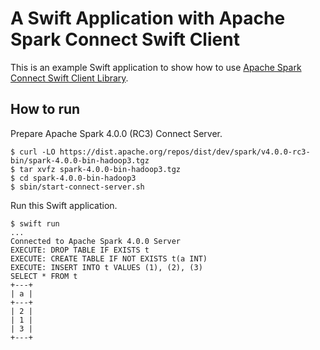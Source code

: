 # A Swift Application with Apache Spark Connect Swift Client

This is an example Swift application to show how to use [Apache Spark Connect Swift Client Library](https://github.com/apache/spark-connect-swift.git).

## How to run

Prepare Apache Spark 4.0.0 (RC3) Connect Server.

```
$ curl -LO https://dist.apache.org/repos/dist/dev/spark/v4.0.0-rc3-bin/spark-4.0.0-bin-hadoop3.tgz
$ tar xvfz spark-4.0.0-bin-hadoop3.tgz
$ cd spark-4.0.0-bin-hadoop3
$ sbin/start-connect-server.sh
```

Run this Swift application.

```
$ swift run
...
Connected to Apache Spark 4.0.0 Server
EXECUTE: DROP TABLE IF EXISTS t
EXECUTE: CREATE TABLE IF NOT EXISTS t(a INT)
EXECUTE: INSERT INTO t VALUES (1), (2), (3)
SELECT * FROM t
+---+
| a |
+---+
| 2 |
| 1 |
| 3 |
+---+
```
